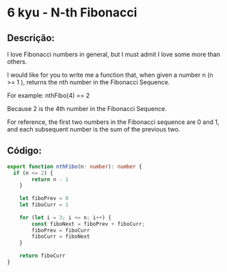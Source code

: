 # 6 kyu - N-th Fibonacci

## Descrição:

I love Fibonacci numbers in general, but I must admit I love some more than others.

I would like for you to write me a function that, when given a number n (n >= 1 ), returns the nth number in the Fibonacci Sequence.

For example:
  nthFibo(4) == 2

Because 2 is the 4th number in the Fibonacci Sequence.

For reference, the first two numbers in the Fibonacci sequence are 0 and 1, and each subsequent number is the sum of the previous two.

## Código:

```ts
export function nthFibo(n: number): number {
  if (n <= 2) {
        return n - 1
    }
    
    let fiboPrev = 0
    let fiboCurr = 1
    
    for (let i = 3; i <= n; i++) {
        const fiboNext = fiboPrev + fiboCurr;
        fiboPrev = fiboCurr
        fiboCurr = fiboNext
    }
    
    return fiboCurr
}
```